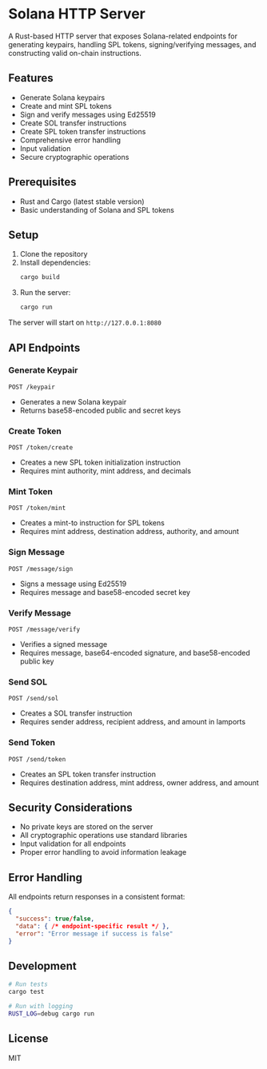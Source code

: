 # Solana HTTP Server

A Rust-based HTTP server that exposes Solana-related endpoints for generating keypairs, handling SPL tokens, signing/verifying messages, and constructing valid on-chain instructions.

## Features

- Generate Solana keypairs
- Create and mint SPL tokens
- Sign and verify messages using Ed25519
- Create SOL transfer instructions
- Create SPL token transfer instructions
- Comprehensive error handling
- Input validation
- Secure cryptographic operations

## Prerequisites

- Rust and Cargo (latest stable version)
- Basic understanding of Solana and SPL tokens

## Setup

1. Clone the repository
2. Install dependencies:
   ```bash
   cargo build
   ```
3. Run the server:
   ```bash
   cargo run
   ```

The server will start on `http://127.0.0.1:8080`

## API Endpoints

### Generate Keypair
`POST /keypair`
- Generates a new Solana keypair
- Returns base58-encoded public and secret keys

### Create Token
`POST /token/create`
- Creates a new SPL token initialization instruction
- Requires mint authority, mint address, and decimals

### Mint Token
`POST /token/mint`
- Creates a mint-to instruction for SPL tokens
- Requires mint address, destination address, authority, and amount

### Sign Message
`POST /message/sign`
- Signs a message using Ed25519
- Requires message and base58-encoded secret key

### Verify Message
`POST /message/verify`
- Verifies a signed message
- Requires message, base64-encoded signature, and base58-encoded public key

### Send SOL
`POST /send/sol`
- Creates a SOL transfer instruction
- Requires sender address, recipient address, and amount in lamports

### Send Token
`POST /send/token`
- Creates an SPL token transfer instruction
- Requires destination address, mint address, owner address, and amount

## Security Considerations

- No private keys are stored on the server
- All cryptographic operations use standard libraries
- Input validation for all endpoints
- Proper error handling to avoid information leakage

## Error Handling

All endpoints return responses in a consistent format:

```json
{
  "success": true/false,
  "data": { /* endpoint-specific result */ },
  "error": "Error message if success is false"
}
```

## Development

```bash
# Run tests
cargo test

# Run with logging
RUST_LOG=debug cargo run
```

## License

MIT